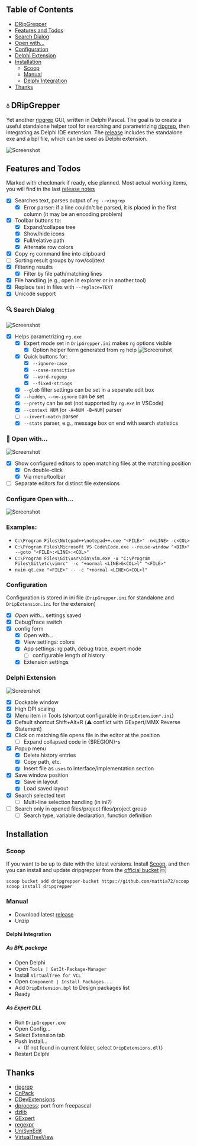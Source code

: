 
## Table of Contents
- [DRipGrepper](#droplet-dripgrepper)
- [Features and Todos](#features-and-todos)
- [Search Dialog](#mag-search-dialog)
- [Open with...](#rocket-open-with)
- [Configuration](#configuration)
- [Delphi Extension](#delphi-extension)
- [Installation](#installation)
  - [Scoop](#scoop)
  - [Manual](#manual)
  - [Delphi Integration](#delphi-integration)
- [Thanks](#thanks)

## :droplet: DRipGrepper
Yet another [ripgrep](https://github.com/BurntSushi/ripgrep) GUI, written in Delphi Pascal.
The goal is to create a useful standalone helper tool for searching and parametrizing [ripgrep](https://github.com/BurntSushi/ripgrep), then integrating as Delphi IDE extension.
The [release](https://github.com/mattia72/DRipGrepper/releases) includes the standalone exe and a bpl file, which can be used as Delphi extension.

![Screenshot](./screenshots/DripGepper_Form.png)

## Features and Todos
Marked with checkmark if ready, else planned.
Most actual working items, you will find in the last [release notes](https://github.com/mattia72/DRipGrepper/releases) 

- [x] Searches text, parses output of `rg --vimgrep` 
  - [x] Error parser: if a line couldn't be parsed, it is placed in the first column (it may be an encoding problem)
- [x] Toolbar buttons to:
  - [x] Expand/collapse tree
  - [x] Show/hide icons
  - [x] Full/relative path
  - [x] Alternate row colors
- [x] Copy `rg` command line into clipboard
- [ ] Sorting result groups by row/col/text
- [x] Filtering results
  - [x] Filter by file path/matching lines
- [x] File handling (e.g., open in explorer or in another tool)
- [x] Replace text in files with `--replace=TEXT`
- [x] Unicode support

### :mag: Search Dialog
![Screenshot](./screenshots/SearchForm.png)

- [x] Helps parametrizing `rg.exe` 
  - [x] Expert mode set in `DripGrepper.ini` makes `rg` options visible
    - [x] Option helper form generated from `rg` help ![Screenshot](./screenshots/OptionsHelpForm.png)
  - [x] Quick buttons for:
    - [x] `--ignore-case`
    - [x] `--case-sensitive`
    - [x] `--word-regexp`
    - [x] `--fixed-strings`
  - [x] `--glob` filter settings can be set in a separate edit box
  - [x] `--hidden`, `--no-ignore` can be set
  - [x] `--pretty` can be set (not supported by `rg.exe` in VSCode)
  - [x] `--context NUM` (or `-A=NUM -B=NUM`) parser
  - [ ] `--invert-match` parser
  - [x] `--stats` parser, e.g., message box on end with search statistics

### :rocket: Open with...
![Screenshot](./screenshots/OpenWith.png)

- [x] Show configured editors to open matching files at the matching position
  - [x] On double-click
  - [x] Via menu/toolbar
- [ ] Separate editors for distinct file extensions

### Configure Open with...
![Screenshot](./screenshots/ConfigureOpenWith.png)

### Examples:
* `C:\Program Files\Notepad++\notepad++.exe "<FILE>" -n<LINE> -c<COL>`
* `C:\Program Files\Microsoft VS Code\Code.exe --reuse-window "<DIR>" --goto "<FILE>:<LINE>:<COL>"`
* `C:\Program Files\Git\usr\bin\vim.exe -u "C:\Program Files\Git\etc\vimrc"  -c "+normal <LINE>G<COL>l" "<FILE>" `
* `nvim-qt.exe "<FILE>" -- -c "+normal <LINE>G<COL>l"`

### Configuration
Configuration is stored in ini file (`DripGrepper.ini` for standalone and `DripExtension.ini` for the extension)
  - [x] *Open with...* settings saved
  - [x] DebugTrace switch
  - [x] config form
    - [x] Open with...
    - [x] View settings: colors
    - [x] App settings: rg path, debug trace, expert mode
      - [ ] configurable length of history
    - [x] Extension settings

### Delphi Extension 
![Screenshot](./screenshots/DripExtension.png)

- [x] Dockable window
- [x] High DPI scaling
- [x] Menu item in Tools (shortcut configurable in `DripExtension*.ini`)
- [x] Default shortcut Shift+Alt+R (:warning: conflict with GExpert/MMX Reverse Statement)
- [x] Click on matching file opens file in the editor at the position
  - [ ] Expand collapsed code in {$REGION}-s
- [x] Popup menu
  - [x] Delete history entries
  - [x] Copy path, etc.
  - [x] Insert file as `uses` to interface/implementation section
- [x] Save window position
  - [x] Save in layout
  - [x] Load saved layout
- [x] Search selected text
  - [ ] Multi-line selection handling (in ini?)
- [ ] Search only in opened files/project files/project group
  - [ ] Search type, variable declaration, function definition

## Installation

### Scoop
If you want to be up to date with the latest versions.
Install [Scoop](https://scoop.sh), and then you can install and update dripgrepper from the
[official bucket](https://github.com/mattia72/scoop) :cool:

```
scoop bucket add dripgrepper-bucket https://github.com/mattia72/scoop
scoop install dripgrepper
```

### Manual
* Download latest [release](https://github.com/mattia72/DRipGrepper/releases)
* Unzip

#### Delphi Integration
##### As BPL package
* Open Delphi
* Open `Tools | GetIt-Package-Manager` 
* Install `VirtualTree for VCL`
* Open `Component | Install Packages...`
* Add `DripExtension.bpl` to Design packages list
* Ready
##### As Expert DLL  
* Run `DripGrepper.exe`
* Open Config...
* Select Extension tab
* Push Install... 
  * (If not found in current folder, select `DripExtensions.dll`)
* Restart Delphi

## Thanks
-  [ripgrep](https://github.com/BurntSushi/ripgrep)
-  [CnPack](https://www.cnpack.org)
-  [DDevExtensions](https://github.com/ahausladen/DDevExtensions)
-  [dprocess](https://stackoverflow.com/a/45029879/2923283): port from freepascal
-  [dzlib](https://sourceforge.net/p/dzlib/code/HEAD/tree)
-  [GExpert](https://www.gexperts.org/download)
-  [regexpr](https://regex.sorokin.engineer/en/latest/)
-  [UniSynEdit](https://sourceforge.net/projects/synedit)
-  [VirtualTreeView](https://github.com/TurboPack/VirtualTreeView)
